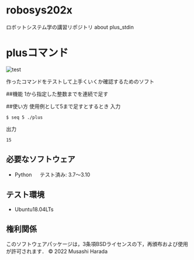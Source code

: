 # robosys202x
ロボットシステム学の講習リポジトリ
about plus_stdin

# plusコマンド
![test](https://github.com/musashiharada/robosys202x/actions/workflows/test.yml/badge.svg)

作ったコマンドをテストして上手くいくか確認するためのソフト

##機能
1から指定した整数までを連続で足す

##使い方
使用例として5まで足すとするとき
入力
```
$ seq 5 ./plus
```
出力
```
15
```

## 必要なソフトウェア
* Python
　 テスト済み: 3.7〜3.10

## テスト環境
* Ubuntu18.04LTs

## 権利関係
このソフトウェアパッケージは，3条項BSDライセンスの下，再頒布および使用が許可されます．
© 2022 Musashi Harada
